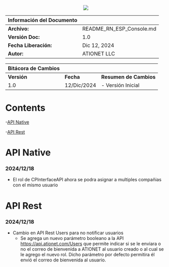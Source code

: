 <p align="center">
  <img src="https://github.com/Ationet/ationetdocs/raw/master/Content/Images/ATIOnetLogo_250x70.png" />
</p>

|**Información del Documento**||
|--- |--- |
|**Archivo:**|README_RN_ESP_Console.md|
|**Versión Doc:**|1.0|
|**Fecha Liberación:**|Dic 12, 2024|
|**Autor:**|ATIONET LLC|

|**Bitácora de Cambios**|||
|--- |--- |--- |
|**Versión**|**Fecha**|**Resumen de Cambios**|
|1.0|12/Dic/2024|- Versión Inicial

# Contents
-[API Native](#api-native)

-[API Rest](#api-rest)

# API Native

### 2024/12/18
- El rol de CPInterfaceAPI ahora se podra asignar a multiples compañias con el mismo usuario


# API Rest

### 2024/12/18
- Cambio en API Rest Users para no notificar usuarios
  - Se agrega un nuevo parámetro booleano a la API https://api.ationet.com/Users que permite indicar si se le enviara o no el correo de bienvenida a ATIONET al usuario creado o al cual se le agrego el nuevo rol.
    Dicho parámetro por defecto permitira él envió el correo de bienvenida al usuario.
    
